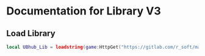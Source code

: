 # Documentation for Library V3

## Load Library
```lua
local UBhub_Lib = loadstring(game:HttpGet("https://gitlab.com/r_soft/main/-/raw/main/Library/V3.lua"))()
```
